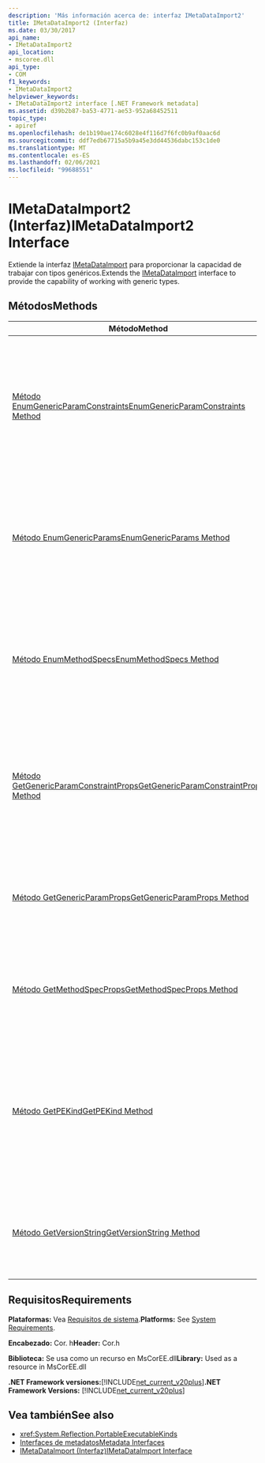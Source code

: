 ```yaml
---
description: 'Más información acerca de: interfaz IMetaDataImport2'
title: IMetaDataImport2 (Interfaz)
ms.date: 03/30/2017
api_name:
- IMetaDataImport2
api_location:
- mscoree.dll
api_type:
- COM
f1_keywords:
- IMetaDataImport2
helpviewer_keywords:
- IMetaDataImport2 interface [.NET Framework metadata]
ms.assetid: d39b2b87-ba53-4771-ae53-952a68452511
topic_type:
- apiref
ms.openlocfilehash: de1b190ae174c6028e4f116d7f6fc0b9af0aac6d
ms.sourcegitcommit: ddf7edb67715a5b9a45e3dd44536dabc153c1de0
ms.translationtype: MT
ms.contentlocale: es-ES
ms.lasthandoff: 02/06/2021
ms.locfileid: "99688551"
---
```

# <a name="imetadataimport2-interface"></a><span data-ttu-id="b704b-103">IMetaDataImport2 (Interfaz)</span><span class="sxs-lookup"><span data-stu-id="b704b-103">IMetaDataImport2 Interface</span></span>

<span data-ttu-id="b704b-104">Extiende la interfaz [IMetaDataImport](imetadataimport-interface.md) para proporcionar la capacidad de trabajar con tipos genéricos.</span><span class="sxs-lookup"><span data-stu-id="b704b-104">Extends the [IMetaDataImport](imetadataimport-interface.md) interface to provide the capability of working with generic types.</span></span>  
  
## <a name="methods"></a><span data-ttu-id="b704b-105">Métodos</span><span class="sxs-lookup"><span data-stu-id="b704b-105">Methods</span></span>  
  
|<span data-ttu-id="b704b-106">Método</span><span class="sxs-lookup"><span data-stu-id="b704b-106">Method</span></span>|<span data-ttu-id="b704b-107">Descripción</span><span class="sxs-lookup"><span data-stu-id="b704b-107">Description</span></span>|  
|------------|-----------------|  
|[<span data-ttu-id="b704b-108">Método EnumGenericParamConstraints</span><span class="sxs-lookup"><span data-stu-id="b704b-108">EnumGenericParamConstraints Method</span></span>](imetadataimport2-enumgenericparamconstraints-method.md)|<span data-ttu-id="b704b-109">Obtiene un enumerador para una matriz de restricciones de parámetros genéricos asociada al parámetro genérico representado por el token especificado.</span><span class="sxs-lookup"><span data-stu-id="b704b-109">Gets an enumerator for an array of generic parameter constraints associated with the generic parameter represented by the specified token.</span></span>|  
|[<span data-ttu-id="b704b-110">Método EnumGenericParams</span><span class="sxs-lookup"><span data-stu-id="b704b-110">EnumGenericParams Method</span></span>](imetadataimport2-enumgenericparams-method.md)|<span data-ttu-id="b704b-111">Obtiene un enumerador para una matriz de tokens de parámetro genéricos asociados al token de TypeDef o MethodDef especificado.</span><span class="sxs-lookup"><span data-stu-id="b704b-111">Gets an enumerator for an array of generic parameter tokens associated with the specified TypeDef or MethodDef token.</span></span>|  
|[<span data-ttu-id="b704b-112">Método EnumMethodSpecs</span><span class="sxs-lookup"><span data-stu-id="b704b-112">EnumMethodSpecs Method</span></span>](imetadataimport2-enummethodspecs-method.md)|<span data-ttu-id="b704b-113">Obtiene un enumerador para una matriz de tokens MethodSpec asociados al token MethodDef o MemberRef especificado.</span><span class="sxs-lookup"><span data-stu-id="b704b-113">Gets an enumerator for an array of MethodSpec tokens associated with the specified MethodDef or MemberRef token.</span></span>|  
|[<span data-ttu-id="b704b-114">Método GetGenericParamConstraintProps</span><span class="sxs-lookup"><span data-stu-id="b704b-114">GetGenericParamConstraintProps Method</span></span>](imetadataimport2-getgenericparamconstraintprops-method.md)|<span data-ttu-id="b704b-115">Obtiene los metadatos asociados a la restricción de parámetro genérico que representa el token de restricción especificado.</span><span class="sxs-lookup"><span data-stu-id="b704b-115">Gets the metadata associated with the generic parameter constraint represented by the specified constraint token.</span></span>|  
|[<span data-ttu-id="b704b-116">Método GetGenericParamProps</span><span class="sxs-lookup"><span data-stu-id="b704b-116">GetGenericParamProps Method</span></span>](imetadataimport2-getgenericparamprops-method.md)|<span data-ttu-id="b704b-117">Obtiene los metadatos asociados al parámetro genérico representado por el token especificado.</span><span class="sxs-lookup"><span data-stu-id="b704b-117">Gets the metadata associated with the generic parameter represented by the specified token.</span></span>|  
|[<span data-ttu-id="b704b-118">Método GetMethodSpecProps</span><span class="sxs-lookup"><span data-stu-id="b704b-118">GetMethodSpecProps Method</span></span>](imetadataimport2-getmethodspecprops-method.md)|<span data-ttu-id="b704b-119">Obtiene la firma de metadatos del método al que hace referencia el token MethodSpec especificado.</span><span class="sxs-lookup"><span data-stu-id="b704b-119">Gets the metadata signature of the method referenced by the specified MethodSpec token.</span></span>|  
|[<span data-ttu-id="b704b-120">Método GetPEKind</span><span class="sxs-lookup"><span data-stu-id="b704b-120">GetPEKind Method</span></span>](imetadataimport2-getpekind-method.md)|<span data-ttu-id="b704b-121">Obtiene un valor que identifica la naturaleza del código en un archivo portable ejecutable (PE), normalmente un archivo DLL o EXE, definido en el ámbito de metadatos actual.</span><span class="sxs-lookup"><span data-stu-id="b704b-121">Gets a value identifying the nature of the code in a portable executable (PE) file, typically a DLL or EXE file, defined in the current metadata scope</span></span>|  
|[<span data-ttu-id="b704b-122">Método GetVersionString</span><span class="sxs-lookup"><span data-stu-id="b704b-122">GetVersionString Method</span></span>](imetadataimport2-getversionstring-method.md)|<span data-ttu-id="b704b-123">Obtiene el número de versión del motor en tiempo de ejecución que se usó para compilar el ensamblado.</span><span class="sxs-lookup"><span data-stu-id="b704b-123">Gets the version number of the runtime that was used to build the assembly.</span></span>|  
  
## <a name="requirements"></a><span data-ttu-id="b704b-124">Requisitos</span><span class="sxs-lookup"><span data-stu-id="b704b-124">Requirements</span></span>  

 <span data-ttu-id="b704b-125">**Plataformas:** Vea [Requisitos de sistema](../../get-started/system-requirements.md).</span><span class="sxs-lookup"><span data-stu-id="b704b-125">**Platforms:** See [System Requirements](../../get-started/system-requirements.md).</span></span>  
  
 <span data-ttu-id="b704b-126">**Encabezado:** Cor. h</span><span class="sxs-lookup"><span data-stu-id="b704b-126">**Header:** Cor.h</span></span>  
  
 <span data-ttu-id="b704b-127">**Biblioteca:** Se usa como un recurso en MsCorEE.dll</span><span class="sxs-lookup"><span data-stu-id="b704b-127">**Library:** Used as a resource in MsCorEE.dll</span></span>  
  
 <span data-ttu-id="b704b-128">**.NET Framework versiones:**[!INCLUDE[net_current_v20plus](../../../../includes/net-current-v20plus-md.md)]</span><span class="sxs-lookup"><span data-stu-id="b704b-128">**.NET Framework Versions:** [!INCLUDE[net_current_v20plus](../../../../includes/net-current-v20plus-md.md)]</span></span>  
  
## <a name="see-also"></a><span data-ttu-id="b704b-129">Vea también</span><span class="sxs-lookup"><span data-stu-id="b704b-129">See also</span></span>

- <xref:System.Reflection.PortableExecutableKinds>
- [<span data-ttu-id="b704b-130">Interfaces de metadatos</span><span class="sxs-lookup"><span data-stu-id="b704b-130">Metadata Interfaces</span></span>](metadata-interfaces.md)
- [<span data-ttu-id="b704b-131">IMetaDataImport (Interfaz)</span><span class="sxs-lookup"><span data-stu-id="b704b-131">IMetaDataImport Interface</span></span>](imetadataimport-interface.md)
